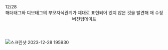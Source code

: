 <div>12/28
<header>
해더태그와 디브태그의 부모자식관계가 제대로 표현되어 있지 않은 것을 발견해 재 수정 버전업데이트
</header>


![스크린샷 2023-12-28 195930](https://github.com/Jack11140/My-Todo-App/assets/151929388/3881e525-5e2d-4209-85c1-59f4dc02c876)
